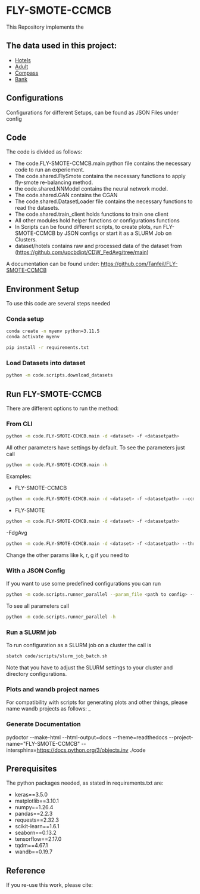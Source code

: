 # FLY-SMOTE-CCMCB

This Repository implements the 

## The data used in this project:

* [Hotels](https://github.com/upcbdipt/CDW_FedAvg/tree/main)
* [Adult](https://archive.ics.uci.edu/ml/datasets/adult)
* [Compass](https://www.kaggle.com/datasets/danofer/compass)
* [Bank](https://archive.ics.uci.edu/ml/datasets/bank+marketing)

## Configurations

Configurations for different Setups, can be found as JSON Files under config

## Code

The code is divided as follows:

* The code.FLY-SMOTE-CCMCB.main python file contains the necessary code to run an experiement.
* The code.shared.FlySmote contains the necessary functions to apply fly-smote re-balancing method.
* the code.shared.NNModel contains the neural network model.
* The code.shared.GAN contains the CGAN
* The code.shared.DatasetLoader file contains the necessary functions to read the datasets.
* The code.shared.train_client holds functions to train one client
* All other modules hold helper functions or configurations functions
* In Scripts can be found different scripts, to create plots, run FLY-SMOTE-CCMCB by JSON configs or start it as a SLURM Job on Clusters.
* dataset/hotels contains raw and processed data of the dataset from (https://github.com/upcbdipt/CDW_FedAvg/tree/main)

A documentation can be found under: https://github.com/Tanfeil/FLY-SMOTE-CCMCB

## Environment Setup
To use this code are several steps needed

### Conda setup
```bash
conda create -n myenv python=3.11.5
conda activate myenv

pip install -r requirements.txt
```

### Load Datasets into dataset
```bash
python -m code.scripts.download_datasets
```

## Run FLY-SMOTE-CCMCB
There are different options to run the method:

### From CLI
```bash
python -m code.FLY-SMOTE-CCMCB.main -d <dataset> -f <datasetpath>
```
All other parameters have settings by default. To see the parameters just call 
```bash
python -m code.FLY-SMOTE-CCMCB.main -h
```
Examples:
- FLY-SMOTE-CCMCB
```bash
python -m code.FLY-SMOTE-CCMCB.main -d <dataset> -f <datasetpath> --ccmcb
```
- FLY-SMOTE
```bash
python -m code.FLY-SMOTE-CCMCB.main -d <dataset> -f <datasetpath> 
```
-FdgAvg
```bash
python -m code.FLY-SMOTE-CCMCB.main -d <dataset> -f <datasetpath> --threshold 0
```
Change the other params like k, r, g if you need to

### With a JSON Config
If you want to use some predefined configurations you can run
```bash
python -m code.scripts.runner_parallel --param_file <path to config> --max_workers 3 --num_tasks 5
```
To see all parameters call
```bash
python -m code.scripts.runner_parallel -h
```
### Run a SLURM job
To run configuration as a SLURM job on a cluster the call is
```bash
sbatch code/scripts/slurm_job_batch.sh
```

Note that you have to adjust the SLURM settings to your cluster and directory configurations.
### Plots and wandb project names
For compatibility with scripts for generating plots and other things, please name wandb projects as follows: <dataset>_<some run specification of yours>

### Generate Documentation
pydoctor --make-html --html-output=docs --theme=readthedocs --project-name="FLY-SMOTE-CCMCB" --intersphinx=https://docs.python.org/3/objects.inv ./code

## Prerequisites

The python packages needed, as stated in requirements.txt are:

* keras==3.5.0
* matplotlib==3.10.1
* numpy==1.26.4
* pandas==2.2.3
* requests==2.32.3
* scikit-learn==1.6.1
* seaborn==0.13.2
* tensorflow==2.17.0
* tqdm==4.67.1
* wandb==0.19.7

## Reference

If you re-use this work, please cite:

